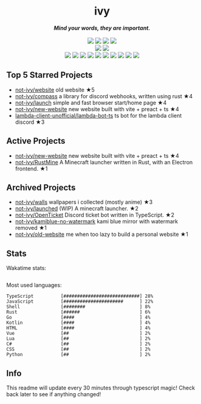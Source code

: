 <!-- deno-fmt-ignore-file -->
<h1 align="center">ivy</h1>
<div align="center">
  <b><i>Mind your words, they are important.</i></b>
  <br />
  <br />
  <img src="https://img.shields.io/badge/-Vim-%23ffbeef?logo=Vim&labelColor=4c566a" />
  <img src="https://img.shields.io/badge/-CLion-%23f4d3d5?logo=CLion&labelColor=4c566a" />
  <img src="https://img.shields.io/badge/-IntellJ IDEA-%23ffc9e5?logo=IntelliJIDEA&labelColor=4c566a" />
  <img src="https://img.shields.io/badge/-Visual Studio Code-%23ffaaea?logo=VisualStudioCode&labelColor=4c566a" />
  <br />
  <img src="https://img.shields.io/badge/-macOS-%23f69ee1?logo=macOS&labelColor=4c566a" />
  <img src="https://img.shields.io/badge/-Linux-%23ffb4ed?logo=Linux&labelColor=4c566a" />
  <br />
<img src="https://img.shields.io/badge/-JavaScript-fcd5ce" />
<img src="https://img.shields.io/badge/-Rust-e8e8e4" />
<img src="https://img.shields.io/badge/-TypeScript-ffe5d9" />
<img src="https://img.shields.io/badge/-other-d8e2dc" />
<img src="https://img.shields.io/badge/-Go-fec5bb" />
<img src="https://img.shields.io/badge/-Shell-fec89a" />
<img src="https://img.shields.io/badge/-Kotlin-ffd7ba" />
<img src="https://img.shields.io/badge/-Vue-ece4db" />
<img src="https://img.shields.io/badge/-HTML-f8edeb" />
<img src="https://img.shields.io/badge/-Lua-fae1dd" />
  <br />
</div>

## Top 5 Starred Projects

- [not-ivy/website](https://github.com/not-ivy/website) old website ★5
- [not-ivy/compass](https://github.com/not-ivy/compass) a library for discord webhooks, written using rust ★4
- [not-ivy/launch](https://github.com/not-ivy/launch) simple and fast browser start/home page ★4
- [not-ivy/new-website](https://github.com/not-ivy/new-website) new website built with vite + preact + ts ★4
- [lambda-client-unofficial/lambda-bot-ts](https://github.com/lambda-client-unofficial/lambda-bot-ts) ts bot for the lambda client discord ★3

## Active Projects

- [not-ivy/new-website](https://github.com/not-ivy/new-website) new website built with vite + preact + ts ★4
- [not-ivy/RustMine](https://github.com/not-ivy/RustMine) A Minecraft launcher written in Rust, with an Electron frontend. ★1

## Archived Projects

- [not-ivy/walls](https://github.com/not-ivy/walls) wallpapers i collected (mostly anime) ★3
- [not-ivy/launched](https://github.com/not-ivy/launched) (WIP) A minecraft launcher. ★2
- [not-ivy/OpenTicket](https://github.com/not-ivy/OpenTicket) Discord ticket bot written in TypeScript. ★2
- [not-ivy/kamiblue-no-watermark](https://github.com/not-ivy/kamiblue-no-watermark) kami blue mirror with watermark removed ★1
- [not-ivy/old-website](https://github.com/not-ivy/old-website) me when too lazy to build a personal website ★1

## Stats

Wakatime stats:
```

```

Most used languages:
```
TypeScript          [############################] 28%
JavaScript          [######################      ] 22%
Shell               [########                    ] 8%
Rust                [######                      ] 6%
Go                  [####                        ] 4%
Kotlin              [####                        ] 4%
HTML                [####                        ] 4%
Vue                 [##                          ] 2%
Lua                 [##                          ] 2%
C#                  [##                          ] 2%
CSS                 [##                          ] 2%
Python              [##                          ] 2%
```

## Info

This readme will update every 30 minutes through typescript magic! Check back later to see if anything changed!

